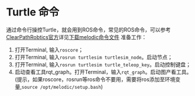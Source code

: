 # Turtle 命令
  通过命令行操控Turtle，就会用到ROS命令，常见的ROS命令，可以参考[ClearPathRobtics官方](https://clearpathrobotics.com/ros-robot-operating-system-cheat-sheet/)详见[下载melodic命令文件]()
  准备工作：
  1. 打开Terminal, 输入```roscore```；
  2. 打开Terminal, 输入```rosrun turtlesim turtlesim_node```。启动节点；
  3. 打开Terminal, 输入```rosrun turtlesim turtle_teleop_key```。启动控制键盘；
  4. 启动查看工具rqt_graph。打开Terminal，输入```rqt_graph```。启动图产看工具。
(提示，如果roscore，rosrun等ros命令不要用，需要将ros添加至环境变量,```source /opt/melodic/setup.bash```)
